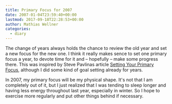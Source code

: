 ```yaml
---
title: Primary Focus for 2007
date: 2007-01-04T23:59:40+00:00
lastmod: 2017-09-18T22:28:53+00:00
author: Mathias Wellner
categories:
  - diary
---
```

The change of years always holds the chance to review the old year and set a new focus for the new one. I think it really makes sence to set one primary focus a year, to devote time for it and &#8211; hopefully &#8211; make some progress there. This was inspired by Steve Pavlinas article [Setting Your Primary Focus](http://www.stevepavlina.com/blog/2006/12/setting-your-primary-focus/), although I did some kind of goal setting already for years. 

In 2007, my primary focus will be my physical shape. It's not that I am completely out of it, but I just realized that I was tending to sleep longer and having less energy throughout last year, especially in winter. So I hope to exercise more regularly and put other things behind if necessary.